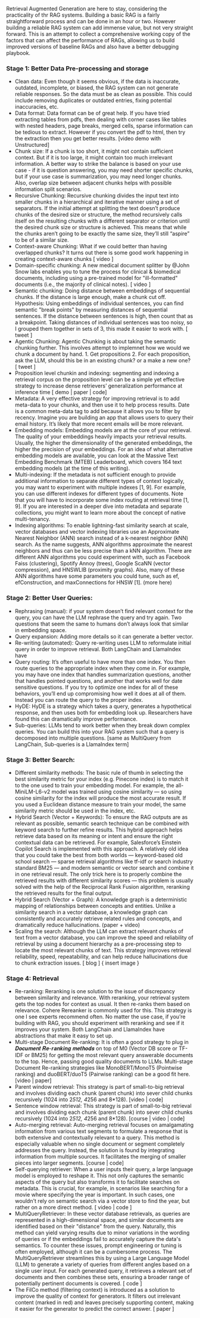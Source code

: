 Retrieval Augmented Generation are here to stay, considering the practicality of thr RAG systems. Building a basic RAG is a fairly straightforward process and can be done in an hour or two. However building a reliable RAG system can add immense value, but not very straight forward. This is an attempt to collect a comprehensive working copy of the factors that can affect the performance of RAGs, allowing us to build improved versions of baseline RAGs and also have a better debugging playbook.

### Stage 1: Better Data Pre-processing and storage
- Clean data: Even though it seems obvious, if the data is inaccurate, outdated, incomplete, or biased, the RAG system can not generate reliable responses. So the data must be as clean as possible. This could include removing duplicates or outdated entries, fixing potential inaccuracies, etc.
- Data format: Data format can be of great help. If you have tried extracting tables from pdfs, then dealing with corner cases like tables with nested headers, page breaks, merged cells, sparse information can be tedious to extract. However if you convert the pdf to html, then try the extraction then you get better results. [video demo with Unstructured]
- Chunk size: If a chunk is too short, it might not contain sufficient context. But if it is too large, it might contain too much irrelevant information. A better way to strike the balance is based on your use case - if it is question answering, you may need shorter specific chunks, but if your use case is summarization, you may need longer chunks. Also, overlap size between adjacent chunks helps with possible information split scenarios.
- Recursive Chunking: Recursive chunking divides the input text into smaller chunks in a hierarchical and iterative manner using a set of separators. If the initial attempt at splitting the text doesn’t produce chunks of the desired size or structure, the method recursively calls itself on the resulting chunks with a different separator or criterion until the desired chunk size or structure is achieved. This means that while the chunks aren’t going to be exactly the same size, they’ll still “aspire” to be of a similar size.
- Context-aware Chunking: What if we could better than having overlapped chunks? It turns out there is some good work happening in creating context-aware chunks [ video ]
- Domain-specific chunking: A new medical document splitter by @John Snow labs enables you to tune the process for clinical & biomedical documents, including using a pre-trained model for "ill-formatted" documents (i.e., the majority of clinical notes). [ video ]
- Semantic chunking: Doing distance between embeddings of sequential chunks. If the distance is large enough, make a chunk cut off. Hypothesis: Using embeddings of individual sentences, you can find semantic "break points" by measuring distances of sequential sentences. If the distance between sentences is high, then count that as a breakpoint. Taking distances of individual sentences was too noisy, so I grouped them together in sets of 3, this made it easier to work with. [ tweet ]
- Agentic Chunking: Agentic Chunking is about taking the semantic chunking further. This involves attempt to implemnet how we would we chunk a document by hand. 1. Get propositions 2. For each proposition, ask the LLM, should this be in an existing chunk? or a make a new one? [ tweet ]
- Proposition level chunkin and indexing: segmenting and indexing a retrieval corpus on the proposition level can be a simple yet effective strategy to increase dense retrievers’ generalization performance at inference time [ demo | paper | code]
- Metadata: A very effective strategy for improving retrieval is to add meta-data to your chunks, and then use it to help process results. Date is a common meta-data tag to add because it allows you to filter by recency. Imagine you are building an app that allows users to query their email history. It’s likely that more recent emails will be more relevant. 
- Embedding models: Embedding models are at the core of your retrieval. The quality of your embeddings heavily impacts your retrieval results. Usually, the higher the dimensionality of the generated embeddings, the higher the precision of your embeddings. For an idea of what alternative embedding models are available, you can look at the Massive Text Embedding Benchmark (MTEB) Leaderboard, which covers 164 text embedding models (at the time of this writing).
- Multi-indexing: If the metadata is not sufficient enough to provide additional information to separate different types of context logically, you may want to experiment with multiple indexes [1, 9]. For example, you can use different indexes for different types of documents. Note that you will have to incorporate some index routing at retrieval time [1, 9]. If you are interested in a deeper dive into metadata and separate collections, you might want to learn more about the concept of native multi-tenancy.
- Indexing algorithms: To enable lightning-fast similarity search at scale, vector databases and vector indexing libraries use an Approximate Nearest Neighbor (ANN) search instead of a k-nearest neighbor (kNN) search. As the name suggests, ANN algorithms approximate the nearest neighbors and thus can be less precise than a kNN algorithm. There are different ANN algorithms you could experiment with, such as Facebook Faiss (clustering), Spotify Annoy (trees), Google ScaNN (vector compression), and HNSWLIB (proximity graphs). Also, many of these ANN algorithms have some parameters you could tune, such as ef, efConstruction, and maxConnections for HNSW [1]. (more here)

### Stage 2: Better User Queries:
- Rephrasing (manual):  if your system doesn’t find relevant context for the query, you can have the LLM rephrase the query and try again. Two questions that seem the same to humans don’t always look that similar in embedding space.
- Query expansion: Adding more details so it can generate a better vector.
- Re-writing (automated): Query re-writing uses LLM to reformulate initial query in order to improve retrieval. Both LangChain and LlamaIndex have 
- Query routing: It’s often useful to have more than one index. You then route queries to the appropriate index when they come in. For example, you may have one index that handles summarization questions, another that handles pointed questions, and another that works well for date sensitive questions. If you try to optimize one index for all of these behaviors, you’ll end up compromising how well it does at all of them. Instead you can route the query to the proper index. 
- HyDE: HyDE is a strategy which takes a query, generates a hypothetical response, and then uses both for embedding look up. Researchers have found this can dramatically improve performance.
- Sub-queries: LLMs tend to work better when they break down complex queries. You can build this into your RAG system such that a query is decomposed into multiple questions. [same as MultiQuery from LangChain, Sub-queries is a LlamaIndex term]

### Stage 3: Better Search:
- Different similarity methods: The basic rule of thumb in selecting the best similarity metric for your index (e.g. Pinecone index) is to match it to the one used to train your embedding model. For example, the all-MiniLM-L6-v2 model was trained using cosine similarity — so using cosine similarity for the index will produce the most accurate result. If you used a Euclidean distance measure to train your model, the same similarity metric should be used in the index, etc. 
- Hybrid Search (Vector + Keywords): To ensure the RAG outputs are as relevant as possible, semantic search technique can be combined with keyword search to further refine results. This hybrid approach helps retrieve data based on its meaning or intent and ensure the right contextual data can be retrieved. For example, Salesforce’s Einstein Copilot Search is implemented with this approach.
A relatively old idea that you could take the best from both worlds — keyword-based old school search — sparse retrieval algorithms like tf-idf or search industry standard BM25 — and modern semantic or vector search and combine it in one retrieval result.
The only trick here is to properly combine the retrieved results with different similarity scores — this problem is usually solved with the help of the Reciprocal Rank Fusion algorithm, reranking the retrieved results for the final output.
- Hybrid Search (Vector + Graph): A knowledge graph is a deterministic mapping of relationships between concepts and entities. Unlike a similarity search in a vector database, a knowledge graph can consistently and accurately retrieve related rules and concepts, and dramatically reduce hallucinations. (paper + video)
- Scaling the search: Although the LLM can extract relevant chunks of text from a vector database, you can improve the speed and reliability of retrieval by using a document hierarchy as a pre-processing step to locate the most relevant chunks of text. This strategy improves retrieval reliability, speed, repeatability, and can help reduce hallucinations due to chunk extraction issues. [ blog ] { insert image }

### Stage 4: Retrieval
- Re-ranking: Reranking is one solution to the issue of discrepancy between similarity and relevance. With reranking, your retrieval system gets the top nodes for context as usual. It then re-ranks them based on relevance. Cohere Rereanker is commonly used for this. This strategy is one I see experts recommend often. No matter the use case, if you’re building with RAG, you should experiment with reranking and see if it improves your system. Both LangChain and LlamaIndex have abstractions that make it easy to set up.
- Multi-stage Document Re-ranking: It is often a good strategy to plug in 𝑫𝒐𝒄𝒖𝒎𝒆𝒏𝒕 𝑹𝒆-𝒓𝒂𝒏𝒌𝒊𝒏𝒈 𝒎𝒆𝒕𝒉𝒐𝒅𝒔 on top of M0 (Vector DB score or TF-IDF or BM25) for getting the most relevant query answerable documents to the top. Hence, passing good quality documents to LLMs. Multi-stage Document Re-ranking strategies like MonoBERT/MonoT5 (Pointwise ranking) and duoBERT/duoT5 (Pairwise ranking) can be a good fit here. [video | paper]
- Parent window retrieval: This strategy is part of small-to-big retrieval and involves dividing each chunk (parent chunk) into sever child chunks recursively (1024 into 2*512, 4*256 and 8*128). [video | code]
- Sentence window retrieval: This strategy is part of small-to-big retrieval and involves dividing each chunk (parent chunk) into sever child chunks recursively (1024 into 2*512, 4*256 and 8*128). [course | video | code]
- Auto-merging retrieval: Auto-merging retrieval focuses on amalgamating information from various text segments to formulate a response that is both extensive and contextually relevant to a query. This method is especially valuable when no single document or segment completely addresses the query. Instead, the solution is found by integrating information from multiple sources. It facilitates the merging of smaller pieces into larger segments. [course | code]
- Self-querying retriever: When a user inputs their query, a large language model is employed to reshape it. This not only captures the semantic aspects of the query but also transforms it to facilitate searches on metadata. This is crucial, for example, in scenarios like searching for a movie where specifying the year is important. In such cases, one wouldn't rely on semantic search via a vector store to find the year, but rather on a more direct method. [ video | code ]
- MultiQueryRetriever: In these vector database retrievals, as queries are represented in a high-dimensional space, and similar documents are identified based on their "distance" from the query. Naturally, this method can yield varying results due to minor variations in the wording of queries or if the embeddings fail to accurately capture the data's semantics. To counter these issues, prompt engineering or tuning is often employed, although it can be a cumbersome process. The MultiQueryRetriever streamlines this by using a Large Language Model (LLM) to generate a variety of queries from different angles based on a single user input. For each generated query, it retrieves a relevant set of documents and then combines these sets, ensuring a broader range of potentially pertinent documents is covered. [ code ]
- The FilCo method (filtering context) is introduced as a solution to improve the quality of context for generators. It filters out irrelevant content (marked in red) and leaves precisely supporting content, making it easier for the generator to predict the correct answer. [ paper ]

